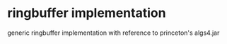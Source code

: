 # ringbuffer implementation

generic ringbuffer implementation with reference to princeton's algs4.jar
